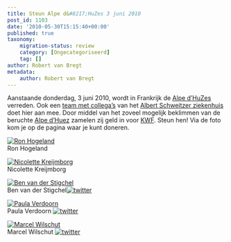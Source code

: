 ```yaml
---
title: Steun Alpe d&#8217;HuZes 3 juni 2010
post_id: 1103
date: '2010-05-30T15:15:40+00:00'
published: true
taxonomy:
    migration-status: review
    category: [Ongecategoriseerd]
    tag: []
author: Robert van Bregt
metadata:
    author: Robert van Bregt
---
```

Aanstaande donderdag, 3 juni 2010, wordt in Frankrijk de [Alpe d’HuZes](http://www.opgevenisgeenoptie.nl/) verreden. Ook een [team met collega’s](http://www.aszad6.nl/) van het [Albert Schweitzer ziekenhuis](http://www.asz.nl/) doet hier aan mee. Door middel van het zoveel mogelijk beklimmen van de beruchte [Alpe d’Huez](http://nl.wikipedia.org/wiki/Alpe_d'Huez) zamelen zij geld in voor [KWF](http://www.kwfkankerbestrijding.nl/). Steun hen! Via de foto kom je op de pagina waar je kunt doneren.

[![](http://deelnemers.alpe-dhuzes.nl/userdata/images/acties/2915/9162/Ron_small.JPG "Ron Hogeland")](http://deelnemers.alpe-dhuzes.nl/acties/ronhogeland/team/)  
 Ron Hogeland

[![](http://deelnemers.alpe-dhuzes.nl/userdata/images/acties/2916/9163/IMG_0116alpedhuzes_small.jpg "Nicolette Kreijmborg")](http://deelnemers.alpe-dhuzes.nl/acties/aszteam_nkreijmborg/team/)  
 Nicolette Kreijmborg

[![](http://deelnemers.alpe-dhuzes.nl/userdata/images/acties/2577/9160/IMG_1023_small.JPG "Ben van der Stigchel")](http://deelnemers.alpe-dhuzes.nl/acties/schweitzer/team/)  
 Ben van der Stigchel[![](http://robert.vanbregt.net/wp-content/uploads/2009/08/twitter.gif "twitter")](http://twitter.com/bvanderstigchel)

[![](http://deelnemers.alpe-dhuzes.nl/userdata/images/acties/2921/9165/mam5_small.JPG "Paula Verdoorn")](http://deelnemers.alpe-dhuzes.nl/acties/verdoorn/team/)  
 Paula Verdoorn [![](http://robert.vanbregt.net/wp-content/uploads/2009/08/twitter.gif "twitter")](http://twitter.com/paulaverdoorn)

[![](http://deelnemers.alpe-dhuzes.nl/userdata/images/acties/2920/9164/Limburgs_mooiste_small.jpg "Marcel Wilschut")](http://deelnemers.alpe-dhuzes.nl/acties/marcelwilschut/team/)  
 Marcel Wilschut [![](http://robert.vanbregt.net/wp-content/uploads/2009/08/twitter.gif "twitter")](http://twitter.com/marcelwilschut)